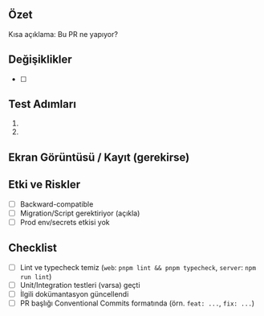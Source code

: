 ## Özet
Kısa açıklama: Bu PR ne yapıyor?

## Değişiklikler
- [ ] 

## Test Adımları
1. 
2. 

## Ekran Görüntüsü / Kayıt (gerekirse)

## Etki ve Riskler
- [ ] Backward-compatible
- [ ] Migration/Script gerektiriyor (açıkla)
- [ ] Prod env/secrets etkisi yok

## Checklist
- [ ] Lint ve typecheck temiz (`web`: `pnpm lint && pnpm typecheck`, `server`: `npm run lint`)
- [ ] Unit/Integration testleri (varsa) geçti
- [ ] İlgili dokümantasyon güncellendi
- [ ] PR başlığı Conventional Commits formatında (örn. `feat: ...`, `fix: ...`)
